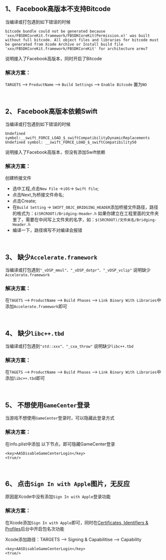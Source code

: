 
## 1、 Facebook高版本不支持Bitcode

当编译或打包遇到如下错误的时候

`
bitcode bundle could not be generated because 'xxx/FBSDKCoreKit.framework/FBSDKCoreKit(Permission.o)' was built without full bitcode. All object files and libraries for bitcode must be generated from Xcode Archive or Install build file 'xxx/FBSDKCoreKit.framework/FBSDKCoreKit' for architecture armv7
`

说明接入了Facebook高版本，同时开启了Bitcode

### 解决方案：

`TARGETS` --> `ProductName` --> `Build Settings` --> `Enable Bitcode` 置为`NO`

<br>

## 2、 Facebook高版本依赖Swift

当编译或打包遇到如下错误的时候

`Undefined symbol:__swift_FORCE_LOAD_$_swiftCompatibilityDynamicReplacements`
`Undefined symbol: __swift_FORCE_LOAD_$_swiftCompatibility50`

说明接入了Facebook高版本，但没有添加Swift依赖

### 解决方案：

创建桥接文件

- 选中工程,点击`New File` ->`iOS`-> `Swift File`;
- 点击Next,为桥接文件命名;
- 点击Create;
- 在`Build Setting` -> `SWIFT_OBJC_BRIDGING_HEADER`添加桥接文件路径，路径的格式为：`$(SRCROOT)/Bridging-Header.h`  如果你建立在工程里面的文件夹里了，需要在中间写上文件夹的名字，如：`$(SRCROOT)/文件夹名/Bridging-Header.h`
- 编译一下，路径填写不对编译会报错

<br>

## 3、 缺少`Accelerate.framework`

当编译或打包遇到`"_vDSP_mmul"、"_vDSP_dotpr"、"_vDSP_vclip"` 说明缺少`Accelerate.framework`

### 解决方案：

在`TAGETS` --> `ProductName` --> `Build Phases` --> `Link Binary With Libraries`中添加`Accelerate.framework`即可

<br>

## 4、 缺少`libc++.tbd`

当编译或打包遇到`"std::xxx"、"_cxa_throw"` 说明缺少`libc++.tbd`

### 解决方案：

在`TAGETS` --> `ProductName` --> `Build Phases` --> `Link Binary With Libraries`中添加`libc++.tbd`即可

<br>

## 5、 不想使用`GameCenter`登录

当游戏不想使用`GameCenter`登录时，可以隐藏此登录方式

### 解决方案：

在info.plist中添加 以下节点，即可隐藏GameCenter登录

```
<key>AASDisableGameCenterLogin</key>
<true/>
```

<br>

## 6、 点击`Sign In with Apple`图片，无反应

原因是Xcode中没有添加`Sign In with Apple`登录功能

### 解决方案：

在Xcode添加`Sign In with Apple`即可，同时在[Certificates, Identifiers & Profiles](https://developer.apple.com/account/resources/certificates/list)后台中开启包名次功能

Xcode添加路径：TARGETS --> Signing & Capabilitise --> Capability

```
<key>AASDisableGameCenterLogin</key>
<true/>
```

<br>